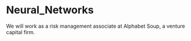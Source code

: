 # Neural_Networks
We will work as a risk management associate at Alphabet Soup, a venture capital firm.
